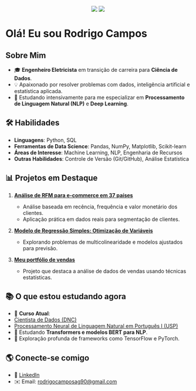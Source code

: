 

<p align="center">
  <a href="https://github.com/RodrigoCampos"><img src="https://img.shields.io/badge/GitHub-%2312100E.svg?style=for-the-badge&logo=github&logoColor=white"></a>
  <a href="https://www.linkedin.com/in/rodrigo-barcelos-campos/"><img src="https://img.shields.io/badge/LinkedIn-%230077B5.svg?style=for-the-badge&logo=linkedin&logoColor=white"></a>
</p>

# Olá! Eu sou Rodrigo Campos

## Sobre Mim
- 🎓 **Engenheiro Eletricista** em transição de carreira para **Ciência de Dados**.
- 💡 Apaixonado por resolver problemas com dados, inteligência artificial e estatística aplicada.
- 🎯 Estudando intensivamente para me especializar em **Processamento de Linguagem Natural (NLP)** e **Deep Learning**.

## 🛠️ Habilidades
- **Linguagens**: Python, SQL
- **Ferramentas de Data Science**: Pandas, NumPy, Matplotlib, Scikit-learn
- **Áreas de Interesse**: Machine Learning, NLP, Engenharia de Recursos
- **Outras Habilidades**: Controle de Versão (Git/GitHub), Análise Estatística

## 📊 Projetos em Destaque
1. **[Análise de RFM para e-commerce em 37 países](https://github.com/seu-usuario/rfm-analysis)**  
   - Análise baseada em recência, frequência e valor monetário dos clientes.
   - Aplicação prática em dados reais para segmentação de clientes.

2. **[Modelo de Regressão Simples: Otimização de Variáveis](https://github.com/seu-usuario/regression-project)**  
   - Explorando problemas de multicolinearidade e modelos ajustados para previsão.

3. **[Meu portfólio de vendas](https://github.com/seu-usuario/sales-analysis)**  
   - Projeto que destaca a análise de dados de vendas usando técnicas estatísticas.

## 📚 O que estou estudando agora
- 📖 **Curso Atual**:
- [Cientista de Dados (DNC)](https://aluno.dnc.group/painel](https://ed.escoladnc.com/profissoes-em-dados-g/?utm_source=adwords&utm_medium=paid&utm_campaign=hr-ga-dado-304-2&utm_content=hr-ga-dado-304-2-3&utm_term=dnc&utm_term=dnc&utm_campaign=%5B304%5D%5BOP%5D%5BHR%5D%5BDados%5D%5BSearch%5D&utm_source=adwords&utm_medium=ppc&hsa_acc=1620955800&hsa_cam=21453958683&hsa_grp=164863253975&hsa_ad=722018939739&hsa_src=g&hsa_tgt=kwd-25652790&hsa_kw=dnc&hsa_mt=b&hsa_net=adwords&hsa_ver=3&gad_source=1&gbraid=0AAAAACl0Hb13ae5XO8zFRTtgXMVVaTqkg&gclid=Cj0KCQiAuou6BhDhARIsAIfgrn4H5VAk-92iRDdy358rp0vHZp-iWbySGiVdiFrJJqfnEHJI6Fm1bosaAkAsEALw_wcB))
- [Processamento Neural de Linguagem Natural em Português I (USP)](https://www.coursera.org/learn/processamento-neural-linguagem-natural-em-portugues-i/home/module/6)
- 🤖 Estudando **Transformers e modelos BERT para NLP**.
- 🧠 Exploração profunda de frameworks como TensorFlow e PyTorch.

## 🌎 Conecte-se comigo
- 🔗 [LinkedIn](https://www.linkedin.com/in/rodrigo-barcelos-campos/)
- ✉️ Email: rodrigocamposag90@gmail.com
